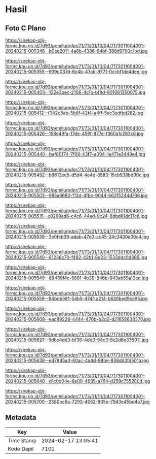 # Hasil

## Foto C Plano

https://sirekap-obj-formc.kpu.go.id/7d93/pemilu/pdpr/71/73/01/10/04/7173011004001-20240215-005346--b0ee2011-4a6b-4386-94bf-388d9700c1bd.jpg

https://sirekap-obj-formc.kpu.go.id/7d93/pemilu/pdpr/71/73/01/10/04/7173011004001-20240215-005355--909d037d-6c4b-47ab-8771-0ccbf1dd4dee.jpg

https://sirekap-obj-formc.kpu.go.id/7d93/pemilu/pdpr/71/73/01/10/04/7173011004001-20240215-005403--132e3bec-2106-4c1b-bf9d-901081350075.jpg

https://sirekap-obj-formc.kpu.go.id/7d93/pemilu/pdpr/71/73/01/10/04/7173011004001-20240215-005412--f342d5ab-5b6f-42f4-a4ff-5ec3edfbd282.jpg

https://sirekap-obj-formc.kpu.go.id/7d93/pemilu/pdpr/71/73/01/10/04/7173011004001-20240215-005426--158e49fa-17de-459f-877e-f360a1c283c6.jpg

https://sirekap-obj-formc.kpu.go.id/7d93/pemilu/pdpr/71/73/01/10/04/7173011004001-20240215-005440--baf80174-7f09-43f7-a094-1e471e2449e4.jpg

https://sirekap-obj-formc.kpu.go.id/7d93/pemilu/pdpr/71/73/01/10/04/7173011004001-20240215-005452--b6613ee5-d5d4-4e4e-8583-15cb538bd00c.jpg

https://sirekap-obj-formc.kpu.go.id/7d93/pemilu/pdpr/71/73/01/10/04/7173011004001-20240215-005503--985a6680-f13d-4fbc-9044-b62f5244d766.jpg

https://sirekap-obj-formc.kpu.go.id/7d93/pemilu/pdpr/71/73/01/10/04/7173011004001-20240215-005515--c8299ad6-c4c6-44ed-9c24-8dbd61dc17c6.jpg

https://sirekap-obj-formc.kpu.go.id/7d93/pemilu/pdpr/71/73/01/10/04/7173011004001-20240215-005530--3e0feb39-adab-47d0-ac45-24c3430e06c4.jpg

https://sirekap-obj-formc.kpu.go.id/7d93/pemilu/pdpr/71/73/01/10/04/7173011004001-20240215-005540--81236c70-f492-42b1-8e23-1533ddc0d665.jpg

https://sirekap-obj-formc.kpu.go.id/7d93/pemilu/pdpr/71/73/01/10/04/7173011004001-20240215-005549--89439f4c-5891-4b39-846b-943ab59a13ec.jpg

https://sirekap-obj-formc.kpu.go.id/7d93/pemilu/pdpr/71/73/01/10/04/7173011004001-20240215-005559--84bdb581-54b5-474f-a214-b626bed9ea95.jpg

https://sirekap-obj-formc.kpu.go.id/7d93/pemilu/pdpr/71/73/01/10/04/7173011004001-20240215-005608--eac89228-4444-470b-b2d0-d21658838370.jpg

https://sirekap-obj-formc.kpu.go.id/7d93/pemilu/pdpr/71/73/01/10/04/7173011004001-20240215-005627--5dbc4dd3-bf36-4dd0-94c3-8e2d6e335911.jpg

https://sirekap-obj-formc.kpu.go.id/7d93/pemilu/pdpr/71/73/01/10/04/7173011004001-20240215-005638--e47845a4-60ac-4a4d-88be-838dd3fd501a.jpg

https://sirekap-obj-formc.kpu.go.id/7d93/pemilu/pdpr/71/73/01/10/04/7173011004001-20240215-005648--d1c0d04e-8e09-4685-a784-d258c755280d.jpg

https://sirekap-obj-formc.kpu.go.id/7d93/pemilu/pdpr/71/73/01/10/04/7173011004001-20240215-005700--2380bc6a-7293-4052-805e-7943e45bd4a7.jpg


## Metadata

| Key        | Value               |
| ---------- | ------------------- |
| Time Stamp | 2024-02-17 13:05:41 |
| Kode Dapil | 7101                |



